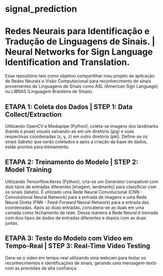 # signal_prediction
#  **Redes Neurais para Identificação e Tradução de Linguagens de Sinais. | Neural Networks for Sign Language Identification and Translation.**

Esse repositório tem como objetivo compartilhar meu projeto de aplicação de Redes Neurais e Visão Computacional para reconhecimento de sinais provenientes de Linguagens de Sinais como ASL (American Sign Language) ou LIBRAS (Linguagem Brasileira de Sinais).

**ETAPA 1: Coleta dos Dados | STEP 1: Data Collect/Extraction**
---
Utilizando OpenCV e Mediapipe (Python), coleta-se imagens dos landmarks (hands e pose) visuais salvando-as em um diretório (jpg) e suas respectivas coordenadas (x, y, z) em outro diretório (pkl). Define-se os sinais (labels) que serão coletados e após a criação da base de dados, estão prontos para treinamento.

**ETAPA 2: Treinamento do Modelo | STEP 2: Model Training**
---
Utilizando Tensorflow.Keras (Python), cria-se um Generator compatível com dois tipos de entradas diferentes [imagem, landmarks] para classificar com os sinais (labels). É utilizado uma Rede Neural Convolucional (CNN - Convolutional Neural Network) para a entrada de imagens e uma Rede Neural Direta (FNN - Feed-Forward Neural Network) para a entrada das coordenadas. Após as duas entradas, concatena-se as duas em uma camada como fechamento da rede. Dessa maneira a Rede Neural é treinada com dois tipos de dados de entradas diferentes e depois com as duas juntas.

**ETAPA 3: Teste do Modelo com Video em Tempo-Real | STEP 3: Real-Time Video Testing**
---
Gera-se o vídeo em tempo-real utilizando uma webcam para testar os reconhecimentos e identificações de sinais, gerando uma mensagem-texto com as previsões de alta confiança.

